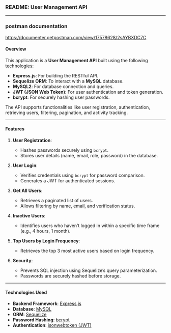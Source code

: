 ### **README: User Management API**

---
### postman documentation
https://documenter.getpostman.com/view/17578628/2sAYBXDC7C

#### **Overview**
This application is a **User Management API** built using the following technologies:
- **Express.js**: For building the RESTful API.
- **Sequelize ORM**: To interact with a **MySQL** database.
- **MySQL2**: For database connection and queries.
- **JWT (JSON Web Token)**: For user authentication and token generation.
- **bcrypt**: For securely hashing user passwords.

The API supports functionalities like user registration, authentication, retrieving users, filtering, pagination, and activity tracking.

---

#### **Features**
1. **User Registration**:
   - Hashes passwords securely using `bcrypt`.
   - Stores user details (name, email, role, password) in the database.

2. **User Login**:
   - Verifies credentials using `bcrypt` for password comparison.
   - Generates a JWT for authenticated sessions.

3. **Get All Users**:
   - Retrieves a paginated list of users.
   - Allows filtering by name, email, and verification status.

4. **Inactive Users**:
   - Identifies users who haven’t logged in within a specific time frame (e.g., 4 hours, 1 month).

5. **Top Users by Login Frequency**:
   - Retrieves the top 3 most active users based on login frequency.

6. **Security**:
   - Prevents SQL injection using Sequelize’s query parameterization.
   - Passwords are securely hashed before storage.

---

#### **Technologies Used**
- **Backend Framework**: [Express.js](https://expressjs.com/)
- **Database**: [MySQL](https://www.mysql.com/)
- **ORM**: [Sequelize](https://sequelize.org/)
- **Password Hashing**: [bcrypt](https://github.com/kelektiv/node.bcrypt.js)
- **Authentication**: [jsonwebtoken (JWT)](https://github.com/auth0/node-jsonwebtoken)

